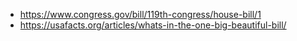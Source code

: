 * https://www.congress.gov/bill/119th-congress/house-bill/1
* https://usafacts.org/articles/whats-in-the-one-big-beautiful-bill/